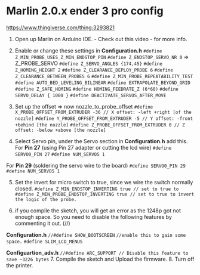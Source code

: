# Marlin 2.0.x ender 3 pro config

https://www.thingiverse.com/thing:3293821

1. Open up Marlin on Arduino IDE. - Check out this video - for more info. 
2. Enable or change these settings in **Configuration.h** 
`#define Z_MIN_PROBE_USES_Z_MIN_ENDSTOP_PIN`
`#define Z_ENDSTOP_SERVO_NR 0` => Z_PROBE_SERVO
`#define Z_SERVO_ANGLES {174,45}`
`#define Z_HOMING_HEIGHT 2`
`#define Z_CLEARANCE_DEPLOY_PROBE 6`
`#define Z_CLEARANCE_BETWEEN_PROBES 6`
`#define Z_MIN_PROBE_REPEATABILITY_TEST`
`#define AUTO_BED_LEVELING_BILINEAR`
`#define EXTRAPOLATE_BEYOND_GRID`
`#define Z_SAFE_HOMING`
`#define HOMING_FEEDRATE_Z (6*60)`
`#define SERVO_DELAY { 1000 }`
`#define DEACTIVATE_SERVOS_AFTER_MOVE`

3. Set up the offset
=> now nozzle_to_probe_offset
`#define X_PROBE_OFFSET_FROM_EXTRUDER -36 // X offset: -left +right [of the nozzle]`
`#define Y_PROBE_OFFSET_FROM_EXTRUDER -5 // Y offset: -front +behind [the nozzle]`
`#define Z_PROBE_OFFSET_FROM_EXTRUDER 0 // Z offset: -below +above [the nozzle]`

4. Select Servo pin, under the Servo section in **Configuration.h** add this.
For **Pin 27** (using Pin 27 adapter or cutting the lcd wire) `#define SERVO0_PIN 27`
`#define NUM_SERVOS 1` 

For **Pin 29** (soldering the servo wire to the board)
`#define SERVO0_PIN 29`
`#define NUM_SERVOS 1`

5. Set the invert for micro switch to true, since we wire the switch normally closed.
`#define Z_MIN_ENDSTOP_INVERTING true // set to true to`
`#define Z_MIN_PROBE_ENDSTOP_INVERTING true // set to true to invert the logic of the probe.`

6. if you compile the sketch, you will get an error as the 1248p got not enough space. So you need to disable the following features by commenting it out. (//)

**Configuration.h**
`//#define SHOW_BOOTSCREEN`
`//enable this to gain some space.`
`#define SLIM_LCD_MENUS` 

**Configuartion_adv.h**
`//#define ARC_SUPPORT // Disable this feature to save ~3226 bytes`
7. Compile the sketch and Upload the firmware.
8. Turn off the printer.